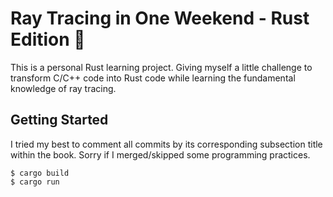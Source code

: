 # Ray Tracing in One Weekend - Rust Edition :crab:
This is a personal Rust learning project. Giving myself a little challenge to transform C/C++ code into Rust code while learning the fundamental knowledge of ray tracing. 

## Getting Started
I tried my best to comment all commits by its corresponding subsection title within the book. Sorry if I merged/skipped some programming practices. 
```shell
$ cargo build
$ cargo run
```